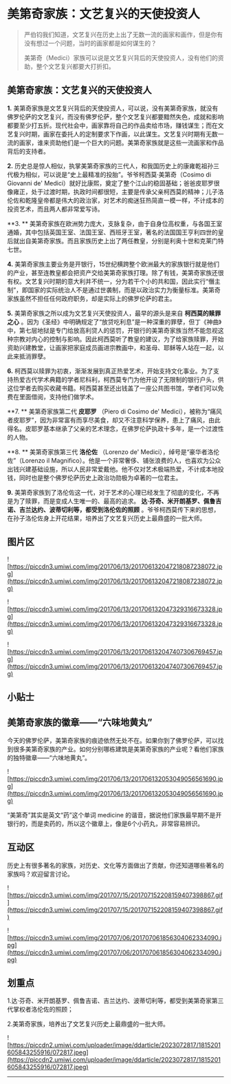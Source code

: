 # 美第奇家族：文艺复兴的天使投资人

> 严伯钧我们知道，文艺复兴在历史上出了无数一流的画家和画作，但是你有没有想过一个问题，当时的画家都是如何谋生的？
> 
> 美第奇（Medici）家族可以说是文艺复兴背后的天使投资人，没有他们的资助，整个文艺复兴都要大打折扣。

## 美第奇家族：文艺复兴的天使投资人

 **1.** 美第奇家族是文艺复兴背后的天使投资人，可以说，没有美第奇家族，就没有佛罗伦萨的文艺复兴，而没有佛罗伦萨，整个文艺复兴都要黯然失色，成就和影响都要至少打五折。现代社会中，画家靠将自己的作品卖给市场，赚钱谋生；而在文艺复兴时期，画家在委托人的定制要求下作画，以此谋生。文艺复兴时期有无数一流的画家，谁来资助他们是一个巨大的问题。美第奇家族就是这些一流画家和作品背后的支持者。

 **2.** 历史总是惊人相似，执掌美第奇家族的三代人，和我国历史上的康雍乾祖孙三代极为相似，可以说是“史上最精准的投胎”。爷爷柯西莫·美第奇（Cosimo di Giovanni de' Medici）就好比康熙，奠定了整个江山的稳固基础；爸爸皮耶罗很像雍正，处于过渡时期，执政时间都很短，主要是传承父亲柯西莫的精神；儿子洛伦佐和乾隆皇帝都是伟大的政治家，对艺术的痴迷狂热简直一模一样，不计成本的投资艺术，而且两人都非常爱写诗。

 **3. ** 美第奇家族在欧洲势力庞大，支脉复杂，由于自身位高权重，与各国王室通婚，其中包括英国王室、法国王室、西班牙王室，著名的法国国王亨利四世的皇后就出自美第奇家族。而且家族历史上出了两任教皇，分别是利奥十世和克莱门特七世。

 **4.** 美第奇家族主要业务是开银行，15世纪横跨整个欧洲最大的家族银行就是他们的产业，甚至连教皇都会把资产交给美第奇家族打理。除了有钱，美第奇家族还很有权。文艺复兴时期的意大利并不统一，分为若干个小的共和国，因此实行“僭主制”，即国家的实际统治人不是通过世袭制，而是以政治实力为衡量标准。美第奇家族虽然不担任任何政府职务，却是实际上的佛罗伦萨的君主。

 **5.** 美第奇家族之所以成为文艺复兴天使投资人，最早的源头是来自 **柯西莫的赎罪之心** 。因为《圣经》中明确规定了“放贷吃利息”是一种深重的罪孽，但丁《神曲》中，第七层地狱是专门给放高利贷人的惩罚，开银行的美第奇家族当然不能忽视这种宗教对内心的控制与影响。因此柯西莫听了教皇的建议，为了给家族赎罪，开始资助兴建教堂，让画家把家庭成员画进宗教画中，和圣母、耶稣等人站在一起，以此来抵消罪孽。

 **6.** 柯西莫以赎罪为初衷，渐渐发展到真正热爱艺术，开始支持文化事业。为了支持热爱古代学术典籍的学者尼科利，柯西莫专门为他开设了无限制的银行户头，供这位学者去购买收藏书籍。柯西莫甚至还出钱盖了一座公共图书馆，学者们可以免费在里面借阅，支持他们做学术。

 **7. ** 美第奇家族第二代 **皮耶罗** （Piero di Cosimo de' Medici），被称为“痛风者皮耶罗”，因为非常富有而享尽美食，却又不注意科学保养，患上了痛风，由此得名。皮耶罗基本继承了父亲的艺术理念，在佛罗伦萨执政十多年，是一个过渡性的人物。

 **8. ** 美第奇家族第三代 **洛伦佐** （Lorenzo de' Medici），绰号是“豪华者洛伦佐”（Lorenzo il Magnifico）。他是一个非常奢侈、铺张浪费的人，也喜欢为公众出钱兴建基础设施，所以人民非常爱戴他。他不仅对艺术极端热爱，不计成本地投钱，同时也是整个佛罗伦萨历史上政治功勋极为卓著的一位君主。

 **9.** 美第奇家族到了洛伦佐这一代，对于艺术的心理已经发生了彻底的变化，不再是为了赎罪，而是变成人生唯一的、最高的追求。 **达·芬奇、米开朗基罗、佩鲁吉诺、吉兰达约、波蒂切利等，都受到洛伦佐的照顾** 。爷爷柯西莫传下来的思想，在孙子洛伦佐身上开花结果，培养出了文艺复兴历史上最鼎盛的一批大师。

## 图片区

![https://piccdn3.umiwi.com/img/201706/13/201706132047218087238072.jpg](https://piccdn3.umiwi.com/img/201706/13/201706132047218087238072.jpg)

![https://piccdn3.umiwi.com/img/201706/13/201706132047329316673328.jpg](https://piccdn3.umiwi.com/img/201706/13/201706132047329316673328.jpg)

![https://piccdn3.umiwi.com/img/201706/13/201706132047407306769457.jpg](https://piccdn3.umiwi.com/img/201706/13/201706132047407306769457.jpg)

## 小贴士

## 美第奇家族的徽章——“六味地黄丸”

今天的佛罗伦萨，美第奇家族的痕迹依然无处不在。如果你到了佛罗伦萨，可以找到很多美第奇家族的产业。如何分别哪栋建筑是美第奇家族的产业呢？看他们家族的独特徽章——“六味地黄丸”。

![https://piccdn3.umiwi.com/img/201706/13/201706132053049056561690.jpg](https://piccdn3.umiwi.com/img/201706/13/201706132053049056561690.jpg)

“美第奇”其实是英文“药”这个单词 medicine 的谐音，据说他们家族最早期不是开银行的，而是卖药的，所以这个徽章上，像是6个小药丸，非常容易辨识。

## 互动区

历史上有很多著名的家族，对历史、文化等方面做出了贡献，你还知道哪些著名的家族吗？欢迎留言讨论。

![https://piccdn3.umiwi.com/img/201707/15/201707152208159407398867.gif](https://piccdn3.umiwi.com/img/201707/15/201707152208159407398867.gif)

![https://piccdn3.umiwi.com/img/201707/06/201707061856304062334090.jpg](https://piccdn3.umiwi.com/img/201707/06/201707061856304062334090.jpg)

## 划重点

1.达·芬奇、米开朗基罗、佩鲁吉诺、吉兰达约、波蒂切利等，都受到美第奇家第三代掌权者洛伦佐的照顾；

2.美第奇家族，培养出了文艺复兴历史上最鼎盛的一批大师。

![https://piccdn2.umiwi.com/uploader/image/ddarticle/2023072817/1815201605843255916/072817.jpeg](https://piccdn2.umiwi.com/uploader/image/ddarticle/2023072817/1815201605843255916/072817.jpeg)

---
